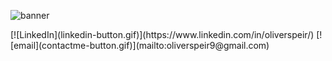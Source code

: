 ![banner](banner.gif)

<!--    aa |  bb
:-------------------------:|:-------------------------:
[![LinkedIn](linkedin-button.gif)](https://www.linkedin.com/in/oliverspeir/)  |  [![email](contactme-button.gif)](mailto:oliverspeir9@gmail.com)

 -->
<p float="middle">
  [![LinkedIn](linkedin-button.gif)](https://www.linkedin.com/in/oliverspeir/)
  [![email](contactme-button.gif)](mailto:oliverspeir9@gmail.com)
</p>
